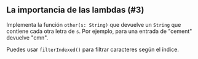 ## La importancia de las lambdas (#3)

Implementa la función `other(s: String)` que devuelve un `String` que contiene cada otra letra de `s`. Por ejemplo, para una entrada de "cement" devuelve "cmn".

<div class="hint">

Puedes usar `filterIndexed()` para filtrar caracteres según el índice.

</div>